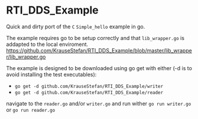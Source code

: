 # RTI_DDS_Example
Quick and dirty port of the `C` `Simple_hello` example in go.

The example requires go to be setup correctly and that `lib_wrapper.go` is addapted to the local enviroment.
https://github.com/KrauseStefan/RTI_DDS_Example/blob/master/lib_wrapper/lib_wrapper.go

The example is designed to be downloaded using go get with either (-d is to avoid installing the test executables):
* `go get -d github.com/KrauseStefan/RTI_DDS_Example/writer`
* `go get -d github.com/KrauseStefan/RTI_DDS_Example/reader`
  
  
navigate to the `reader.go` and/or `writer.go` and run wither `go run writer.go` or `go run reader.go`

  
  
  
